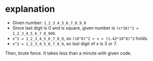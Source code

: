 # explanation

- Given number: `1_2_3_4_5_6_7_8_9_0`
- Since last digit is 0 and is square, given number is `(x*10)^2 = 1_2_3_4_5_6_7_8_900`.
- `x^2 = 1_2_3_4_5_6_7_8_9`, so `(10^8)^2 < x < (1.42*10^8)^2` holds.
- `x^2 = 1_2_3_4_5_6_7_8_9`, so last digit of x is 3 or 7.

Then, brute force. It takes less than a minute with given code.

